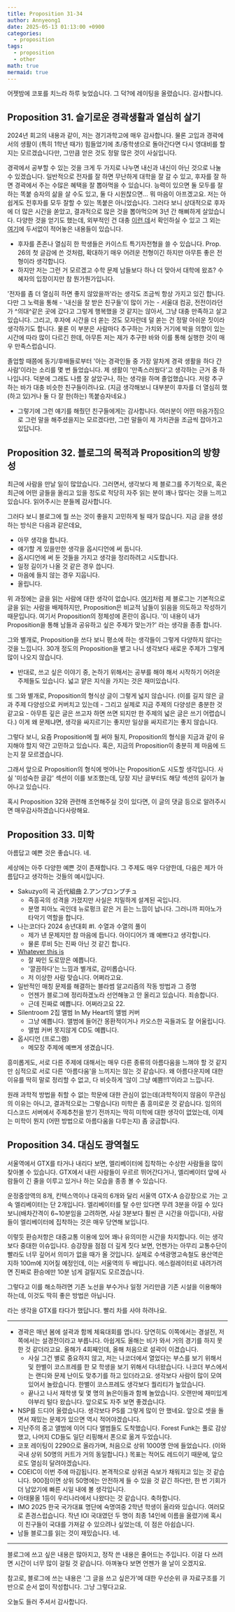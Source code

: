```yaml
---
title: Proposition 31-34
author: Annyeong1
date: 2025-05-13 01:13:00 +0900
categories:
  - proposition
tags:
  - proposition
  - other
math: true
mermaid: true
---
```

어젯밤에 코포를 치느라 하루 늦었습니다. 그 덕?에 레이팅을 올렸습니다. 감사합니다.
## Proposition 31. 슬기로운 경곽생활과 열심히 살기
2024년 회고의 내용과 같이, 저는 경기과학고에 매우 감사합니다. 물론 고입과 경곽에서의 생활이 (특히 1학년 때가) 힘들었기에 초/중학생으로 돌아간다면 다시 영대비를 할 지는 모르겠습니다만, 그만큼 얻은 것도 정말 많은 것이 사실입니다.

경곽에서 공부할 수 있는 것을 크게 두 가지로 나누면 내신과 내신이 아닌 것으로 나눌 수 있겠습니다. 일반적으로 전자를 잘 하면 무난하게 대학을 잘 갈 수 있고, 후자를 잘 하면 경곽에서 주는 수많은 혜택을 잘 뽑아먹을 수 있습니다. 능력이 있으면 둘 모두를 잘 하는 똑붙 승자의 삶을 살 수도 있고, 둘 다 시원찮으면... 뭐 마음이 아프겠고요. 저는 아쉽게도 전후자를 모두 잘할 수 있는 똑붙은 아니었습니다. 그러다 보니 상대적으로 후자에 더 많은 시간을 쏟았고, 결과적으로 많은 것을 뽑아먹으며 3년 간 해삐하게 살았습니다. 다양한 것을 얻기도 했는데, 외부적인 건 대충 [이런 데](https://annyeong.one/)서 확인하실 수 있고 그 외는 [여기](https://blog.annyeong.one/posts/goodbye2024/)에 두서없이 적어놓은 내용들이 있습니다.
- 후자를 존존나 열심히 한 학생들은 카이스트 특기자전형을 쓸 수 있습니다. Prop. 26의 첫 글감에 쓴 것처럼, 확대하기 매우 어려운 전형이긴 하지만 아무튼 좋은 전형이라 생각합니다.
- 하지만 저는 그런 거 모르겠고 수학 문제 남들보다 하나 더 맞아서 대학에 왔죠? 수혜자의 입장이지만 참 뭔가뭔가입니다.

'전자를 좀 더 열심히 하면 좋지 않았을까'라는 생각도 조금씩 항상 가지고 있긴 합니다. 다만 그 노력을 통해 - '내신을 잘 받은 친구들'이 많이 가는 - 서울대 컴공, 전전이라던가 ^의대^같은 곳에 갔다고 그렇게 행복했을 것 같지는 않아서, 그냥 대충 만족하고 살고 있습니다. 그리고, 후자에 시간을 더 쏟는 것도 모자란데 덜 쏟는 건 정말 아쉬운 짓이라 생각하기도 합니다. 물론 이 부분은 사람마다 추구하는 가치와 거기에 박을 의향이 있는 시간에 따라 많이 다르긴 한데, 아무튼 저는 제가 추구한 바와 이를 통해 실행한 것이 매우 만족스럽습니다.

졸업할 때쯤에 동기/후배들로부터 '아는 경곽인들 중 가장 알차게 경곽 생활을 하다 간 사람'이라는 소리를 몇 번 들었습니다. 제 생활이 '만족스러웠다'고 생각하는 근거 중 하나입니다. 덕분에 그래도 나름 잘 살았구나, 하는 생각을 하며 졸업했습니다. 저랑 추구하는 바가 대충 비슷한 친구들이려나요. (지금 생각해보니 대부분이 후자를 더 열심히 했(하고 있)거나 둘 다 잘 한(하는) 똑붙승자네요.)
- 그렇기에 그런 얘기를 해줬던 친구들에게는 감사합니다. 여러분이 어떤 마음가짐으로 그런 말을 해주셨을지는 모르겠다만, 그런 말들이 제 가치관을 조금씩 잡아가고 있답니다.

## Proposition 32. 블로그의 목적과 Proposition의 방향성
최근에 사람을 만날 일이 많았습니다. 그러면서, 생각보다 제 블로그를 주기적으로, 혹은 최근에 어떤 글들을 올리고 있을 정도로 적당히 자주 읽는 분이 꽤나 많다는 것을 느끼고 있습니다. 읽어주시는 분들께 감사합니다.

그러다 보니 블로그에 뭘 쓰는 것이 좋을지 고민하게 될 때가 많습니다. 지금 글을 생성하는 방식은 다음과 같은데요,
- 아무 생각을 합니다.
- 얘기할 게 있을만한 생각을 옵시디언에 써 둡니다.
- 옵시디언에 써 둔 것들을 가지고 생각을 정리하려고 시도합니다.
- 일정 길이가 나올 것 같은 경우 씁니다.
- 마음에 들지 않는 경우 지웁니다.
- 올립니다.

위 과정에는 글을 읽는 사람에 대한 생각이 없습니다. [여기](https://blog.annyeong.one/about/)처럼 제 블로그는 기본적으로 글을 읽는 사람을 배제하지만, Proposition은 비교적 남들이 읽음을 의도하고 작성하기 때문입니다. 여기서 Proposition의 정체성에 혼란이 옵니다. '이 내용이 내가 Proposition을 통해 남들과 공유하고 싶은 주제가 맞는가?' 라는 생각을 종종 합니다.

그와 별개로, Proposition을 쓰다 보니 평소에 하는 생각들이 그렇게 다양하지 않다는 것을 느낍니다. 30개 정도의 Proposition을 뱉고 나니 생각보다 새로운 주제가 그렇게 많이 나오지 않습니다.
- 반대로, 쓰고 싶은 이야기 중, 논하기 위해서는 공부를 해야 해서 시작하기 어려운 주제들도 있습니다. 넓고 얕은 지식을 가지는 것은 재미있습니다.

또 그와 별개로, Proposition의 형식상 글이 그렇게 넓지 않습니다. (이를 길지 않은 글과 주제 다양성으로 커버치고 있는데 - 그리고 실제로 지금 주제의 다양성은 충분한 것 같고요 - 아무튼 깊은 글은 쓰고자 하면 쓰면 되지만 한 주제의 넓은 글은 쓰기 어렵습니다.) 이게 왜 문제냐면, 생각을 싸지르기는 좋지만 일상을 싸지르기는 좋지 않습니다.

그렇다 보니, 요즘 Proposition에 뭘 써야 될지, Proposition의 형식을 지금과 같이 유지해야 할지 약간 고민하고 있습니다. 혹은, 지금의 Proposition이 충분히 제 마음에 드는지 잘 모르겠습니다.

그래서 앞으로 Proposition의 형식에 벗어나는 Proposition도 시도할 생각입니다. 사실 '미성숙한 글감' 섹션이 이를 보조했는데, 당장 지난 글부터도 해당 섹션의 길이가 늘어나고 있습니다.

혹시 Proposition 32와 관련해 조언해주실 것이 있다면, 이 글의 댓글 등으로 알려주시면 매우감사하겠습니다사랑해요.

## Proposition 33. 미학
아름답고 예쁜 것은 좋습니다. 네.

세상에는 아주 다양한 예쁜 것이 존재합니다. 그 주제도 매우 다양한데, 다음은 제가 아름답다고 생각하는 것들의 예시입니다.
- Sakuzyo의 곡 近代組曲 2.アンプロンプチュ
    - 즉흥곡의 성격을 가졌지만 사실은 치밀하게 설계된 곡입니다.
    - 분명 피아노 곡인데 뉴로펑크 같은 거 듣는 느낌이 납니다. 그러니까 피아노가 타악기 역할을 합니다.
- 나는코더다 2024 송년대회 \#I. 수열과 수열의 풀이
    - 제가 낸 문제지만 참 마음에 듭니다. 아이디어가 꽤 예쁘다고 생각합니다.
    - 물론 루비 5는 진짜 아닌 것 같긴 합니다.
- [Whatever this is](https://www.reddit.com/r/CitiesSkylines/s/agJAbZdRto)
    - 잘 짜인 도로망은 예쁩니다.
    - '깔끔하다'는 느낌과 별개로, 감미롭습니다. 
    - 저 이상한 사람 맞습니다. 어쩌라고요.
- 일반적인 매칭 문제를 해결하는 블라썸 알고리즘의 작동 방법과 그 증명
    - 언젠가 블로그에 정리하겠노라 선언해놓고 안 올리고 있습니다. 죄송합니다.
    - 근데 진짜로 예쁩니다. 어쩌라고요 22.
- Silentroom 2집 앨범 In My Heart의 앨범 커버
    - 그냥 예쁩니다. 앨범에 들어간 몽환적이거나 카오스한 곡들과도 잘 어울립니다.
    - 앨범 커버 못지않게 CD도 예쁩니다.
- 옵시디언 (프로그램)
    - 메모장 주제에 예쁘게 생겼습니다.

흥미롭게도, 서로 다른 주제에 대해서는 매우 다른 종류의 아름다움을 느껴야 할 것 같지만 심적으로 서로 다른 '아름다움'을 느끼지는 않는 것 같습니다. 왜 아름다운지에 대한 이유를 딱히 말로 정리할 수 없고, 다 비슷하게 '않이 그냥 예쁨!!1'이라고 느낍니다.

원래 과학적 방법을 취할 수 없는 학문에 대한 관심이 없는데(과학적이지 않음이 무관심의 이유는 아니고, 결과적으로는 그렇습니다) 미학은 좀 흥미로운 것 같습니다. 임의의 디스코드 서버에서 주제추천을 받기 전까지는 딱히 미학에 대한 생각이 없었는데, 이제는 미학이 뭔지 (어떤 방법으로 아름다움을 다루는지) 좀 궁금합니다.

## Proposition 34. 대심도 광역철도
서울역에서 GTX를 타거나 내리다 보면, 엘리베이터에 집착하는 수상한 사람들을 많이 찾아볼 수 있습니다. GTX에서 내린 사람들이 우르르 뛰어간다거나, 엘리베이터 앞에 사람들이 긴 줄을 이루고 있거나 하는 모습을 종종 볼 수 있습니다. 

운정중앙역의 8개, 킨텍스역이나 대곡의 6개와 달리 서울역 GTX-A 승강장으로 가는 고속 엘리베이터는 단 2개입니다. 엘리베이터를 탈 수만 있다면 무려 3분을 아낄 수 있다 보니(배차간격이 6~10분임을 고려하면, 사실 3분보다 훨씬 큰 시간을 아낍니다), 사람들이 엘리베이터에 집착하는 것은 매우 당연해 보입니다.

이렇듯 환승저항은 대중교통 이용에 있어 꽤나 유의미한 시간을 차지합니다. 이는 생각보다 중대한 이슈입니다. 승강장을 점점 더 깊게 짓다 보면, 언젠가는 아무리 교통수단이 빨라도 너무 깊어서 의미가 없을 때가 올 것입니다. 실제로 수색광명고속철도 용산역은 지하 100m에 지어질 예정인데, 이는 서울역의 두 배입니다. 에스컬레이터로 내려가려면 진짜로 환승에만 10분 넘게 걸릴지도 모르겠습니다.

그렇다고 이를 해소하려면 기존 노선을 부수거나 일정 거리만큼 기존 시설을 이용해야 하는데, 이것도 딱히 좋은 방법은 아닙니다.

라는 생각을 GTX를 타다가 했답니다. 빨리 차를 사야 하려나요.

---
- 경곽은 매년 봄에 설곽과 함께 체육대회를 엽니다. 당연히도 이쪽에서는 경설전, 저쪽에서는 설경전이라고 부릅니다. 아쉽게도 올해는 비가 와서 거의 경기를 하지 못한 것 같더라고요. 올해가 4회째인데, 올해 처음으로 설곽이 이겼습니다.
	- 사실 그건 별로 중요하지 않고, 저는 나코더에서 열었다는 부스를 보기 위해서 및 한별이 코스프레를 한 모 학생을 보기 위해서 다녀왔습니다. 나코더 부스에서는 랜디와 문제 난이도 맞추기를 하고 있더라고요. 생각보다 사람이 많이 모여 있어서 놀랐습니다. 한별이 코스프레도 생각보다 퀄리티가 높았습니다.
	- 끝나고 나서 재학생 및 몇 명의 늙은이들과 함께 놀았습니다. 오랜만에 재미있게 야부리 털다 왔습니다. 앞으로도 자주 보면 좋겠습니다.
- NSP를 드디어 올렸습니다. 생각보다 PS를 그렇게 많이 안 했네요. 앞으로 셋을 돌면서 재밌는 문제가 있으면 역시 적어야겠습니다.
- 지난주의 중고 앨범에 이어 디다 앨범들도 도착했습니다. Forest Funk는 풀로 감상했고, 나머지 CD들도 일단 리핑해서 폰으로 옮겨 두었습니다.
- 코포 레이팅이 2290으로 올라가며, 처음으로 상위 1000명 안에 들었습니다. (이와 국내 상위 50명의 커트가 거의 동일합니다.) 목표는 적어도 레드이기 때문에, 앞으로도 열심히 달려야겠습니다.
- COEIC이 이번 주에 마감됩니다. 본격적으로 상위권 슥보가 채워지고 있는 것 같습니다. 900점이면 상위 50명에는 안전하게 들 수 있을 것 같긴 하다만, 한 번 기회가 더 남았기에 빠른 시일 내에 볼 생각입니다.
- 아태물올 1등이 우리나라에서 나왔다는 것 같습니다. 축하합니다.
- IMO 2025 한국 국가대표 명단에 숙명여중 2학년 학생이 올라와 있습니다. 여러모로 존경스럽습니다. 작년 IOI 국대였던 두 명이 최종 14인에 이름을 올렸기에 혹시 이 친구들이 국대를 가져갈 수 있으려나 싶었는데, 이 점은 아쉽습니다.
- 남들 블로그를 읽는 것이 재밌습니다. 네.
---
블로그에 쓰고 싶은 내용은 많아지고, 정작 쓴 내용은 줄어드는 주입니다. 이걸 다 쓰려면 시간이 너무 많이 걸릴 것 같습니다. 아껴놓다 보면 언젠가 쓸 날이 오겠지요.

참고로, 블로그에 쓰는 내용은 '그 글을 쓰고 싶은가'에 대한 우선순위 큐 자료구조를 기반으로 순서 없이 작성합니다. 그냥 그렇다고요.

오늘도 들러 주셔서 감사합니다.
